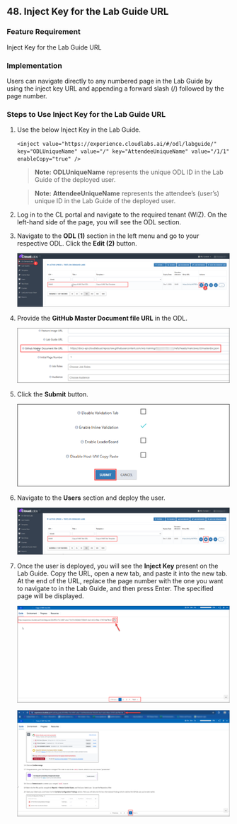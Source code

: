 ## 48. Inject Key for the Lab Guide URL

### Feature Requirement

Inject Key for the Lab Guide URL

### Implementation

Users can navigate directly to any numbered page in the Lab Guide by using the inject key URL and appending a forward slash (/) followed by the page number.

### Steps to Use Inject Key for the Lab Guide URL

1. Use the below Inject Key in the Lab Guide.

   ``
   <inject value="https://experience.cloudlabs.ai/#/odl/labguide/" key="ODLUniqueName" value="/" key="AttendeeUniqueName" value="/1/1" enableCopy="true" />
   ``

   >**Note:** **ODLUniqueName** represents the unique ODL ID in the Lab Guide of the deployed user.

   >**Note:** **AttendeeUniqueName** represents the attendee’s (user’s) unique ID in the Lab Guide of the deployed user.

2. Log in to the CL portal and navigate to the required tenant (WIZ). On the left-hand side of the page, you will see the ODL section.

3. Navigate to the **ODL (1)** section in the left menu and go to your respective ODL. Click the **Edit (2)** button. 

   ![](./Img/01.png)

4. Provide the **GitHub Master Document file URL** in the ODL.

   ![](./Img/02.png)

5. Click the **Submit** button. 

   ![](./Img/03.png)

6. Navigate to the **Users** section and deploy the user. 

   ![](./Img/04.png)

7. Once the user is deployed, you will see the **Inject Key** present on the Lab Guide. Copy the URL, open a new tab, and paste it into the new tab. At the end of the URL, replace the page number with the one you want to navigate to in the Lab Guide, and then press Enter. The specified page will be displayed.

   ![](./Img/05.png)

   ![](./Img/06.png)

